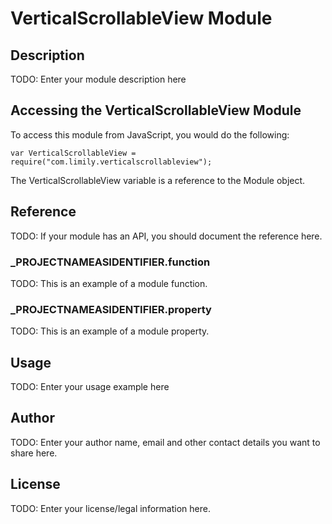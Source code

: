 # VerticalScrollableView Module

## Description

TODO: Enter your module description here

## Accessing the VerticalScrollableView Module

To access this module from JavaScript, you would do the following:

	var VerticalScrollableView = require("com.limily.verticalscrollableview");

The VerticalScrollableView variable is a reference to the Module object.	

## Reference

TODO: If your module has an API, you should document
the reference here.

### ___PROJECTNAMEASIDENTIFIER__.function

TODO: This is an example of a module function.

### ___PROJECTNAMEASIDENTIFIER__.property

TODO: This is an example of a module property.

## Usage

TODO: Enter your usage example here

## Author

TODO: Enter your author name, email and other contact
details you want to share here. 

## License

TODO: Enter your license/legal information here.
